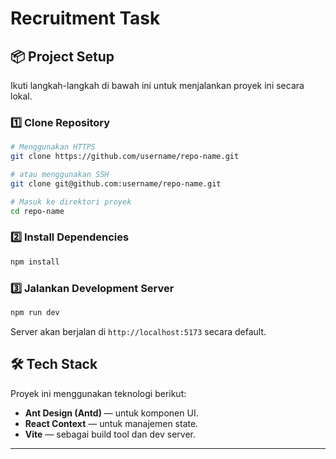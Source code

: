 # Recruitment Task

## 📦 Project Setup

Ikuti langkah-langkah di bawah ini untuk menjalankan proyek ini secara lokal.

### 1️⃣ Clone Repository

```bash
# Menggunakan HTTPS
git clone https://github.com/username/repo-name.git

# atau menggunakan SSH
git clone git@github.com:username/repo-name.git

# Masuk ke direktori proyek
cd repo-name
```

### 2️⃣ Install Dependencies

```bash
npm install
```

### 3️⃣ Jalankan Development Server

```bash
npm run dev
```

Server akan berjalan di `http://localhost:5173` secara default.

## 🛠️ Tech Stack

Proyek ini menggunakan teknologi berikut:

- **Ant Design (Antd)** — untuk komponen UI.
- **React Context** — untuk manajemen state.
- **Vite** — sebagai build tool dan dev server.

---